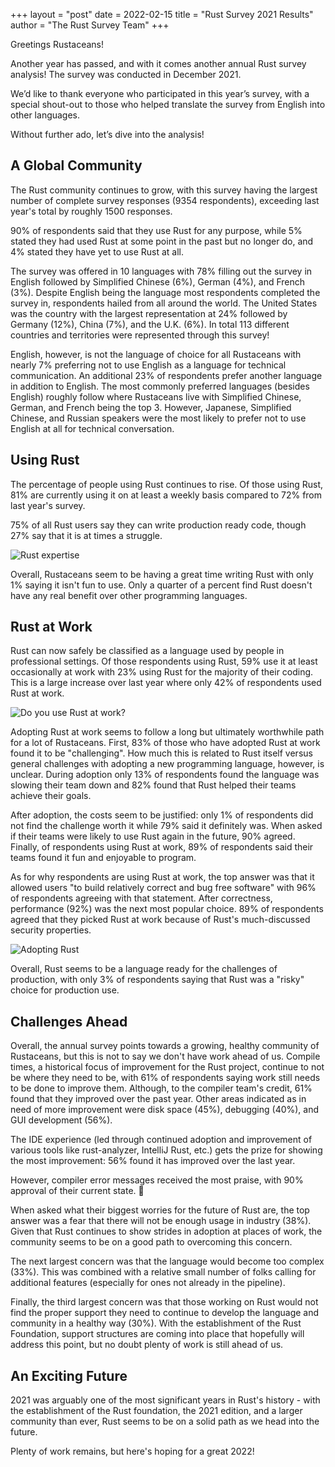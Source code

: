 +++
layout = "post"
date = 2022-02-15
title = "Rust Survey 2021 Results"
author = "The Rust Survey Team"
+++

Greetings Rustaceans!

Another year has passed, and with it comes another annual Rust survey analysis! The survey was conducted in December 2021.

We’d like to thank everyone who participated in this year’s survey, with a special shout-out to those who helped translate the survey from English into other languages.

Without further ado, let’s dive into the analysis!

## A Global Community

The Rust community continues to grow, with this survey having the largest number of complete survey responses (9354 respondents), exceeding last year's total by roughly 1500 responses.

90% of respondents said that they use Rust for any purpose, while 5% stated they had used Rust at some point in the past but no longer do, and 4% stated they have yet to use Rust at all.

The survey was offered in 10 languages with 78% filling out the survey in English followed by Simplified Chinese (6%), German (4%), and French (3%). Despite English being the language most respondents completed the survey in, respondents hailed from all around the world. The United States was the country with the largest representation at 24% followed by Germany (12%), China (7%), and the U.K. (6%). In total 113 different countries and territories were represented through this survey!

English, however, is not the language of choice for all Rustaceans with nearly 7% preferring not to use English as a language for technical communication. An additional 23% of respondents prefer another language in addition to English. The most commonly preferred languages (besides English) roughly follow where Rustaceans live with Simplified Chinese, German, and French being the top 3. However, Japanese, Simplified Chinese, and Russian speakers were the most likely to prefer not to use English at all for technical conversation.

## Using Rust

The percentage of people using Rust continues to rise. Of those using Rust, 81% are currently using it on at least a weekly basis compared to 72% from last year's survey.

75% of all Rust users say they can write production ready code, though 27% say that it is at times a struggle.

![Rust expertise](../../../images/2022-02-RustSurvey/expertise.png)

Overall, Rustaceans seem to be having a great time writing Rust with only 1% saying it isn't fun to use. Only a quarter of a percent find Rust doesn't have any real benefit over other programming languages.

## Rust at Work

Rust can now safely be classified as a language used by people in professional settings. Of those respondents using Rust, 59% use it at least occasionally at work with 23% using Rust for the majority of their coding. This is a large increase over last year where only 42% of respondents used Rust at work.

![Do you use Rust at work?](../../../images/2022-02-RustSurvey/rust-at-work.png)

Adopting Rust at work seems to follow a long but ultimately worthwhile path for a lot of Rustaceans. First, 83% of those who have adopted Rust at work found it to be "challenging". How much this is related to Rust itself versus general challenges with adopting a new programming language, however, is unclear. During adoption only 13% of respondents found the language was slowing their team down and 82% found that Rust helped their teams achieve their goals.

After adoption, the costs seem to be justified: only 1% of respondents did not find the challenge worth it while 79% said it definitely was. When asked if their teams were likely to use Rust again in the future, 90% agreed. Finally, of respondents using Rust at work, 89% of respondents said their teams found it fun and enjoyable to program.

As for why respondents are using Rust at work, the top answer was that it allowed users "to build relatively correct and bug free software" with 96% of respondents agreeing with that statement. After correctness, performance (92%) was the next most popular choice. 89% of respondents agreed that they picked Rust at work because of Rust's much-discussed security properties.

![Adopting Rust](../../../images/2022-02-RustSurvey/rust-adoption.png)

Overall, Rust seems to be a language ready for the challenges of production, with only 3% of respondents saying that Rust was a "risky" choice for production use.

## Challenges Ahead

Overall, the annual survey points towards a growing, healthy community of Rustaceans, but this is not to say we don't have work ahead of us. Compile times, a historical focus of improvement for the Rust project, continue to not be where they need to be, with 61% of respondents saying work still needs to be done to improve them. Although, to the compiler team's credit, 61% found that they improved over the past year.  Other areas indicated as in need of more improvement were disk space (45%), debugging (40%), and GUI development (56%).

The IDE experience (led through continued adoption and improvement of various tools like rust-analyzer, IntelliJ Rust, etc.) gets the prize for showing the most improvement:  56% found it has improved over the last year.

However, compiler error messages received the most praise, with 90% approval of their current state. 🎉

When asked what their biggest worries for the future of Rust are, the top answer was a fear that there will not be enough usage in industry (38%). Given that Rust continues to show strides in adoption at places of work, the community seems to be on a good path to overcoming this concern.

The next largest concern was that the language would become too complex (33%). This was combined with a relative small number of folks calling for additional features (especially for ones not already in the pipeline).

Finally, the third largest concern was that those working on Rust would not find the proper support they need to continue to develop the language and community in a healthy way (30%). With the establishment of the Rust Foundation, support structures are coming into place that hopefully will address this point, but no doubt plenty of work is still ahead of us.

## An Exciting Future

2021 was arguably one of the most significant years in Rust's history - with the establishment of the Rust foundation, the 2021 edition, and a larger community than ever, Rust seems to be on a solid path as we head into the future.

Plenty of work remains, but here's hoping for a great 2022!
